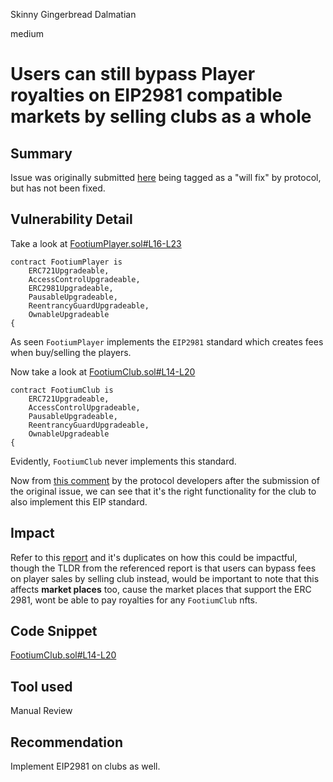 Skinny Gingerbread Dalmatian

medium

# Users can still bypass Player royalties on EIP2981 compatible markets by selling clubs as a whole

## Summary

Issue was originally submitted [here](https://github.com/sherlock-audit/2023-04-footium-judging/issues/293) being tagged as a "will fix" by protocol, but has not been fixed.


## Vulnerability Detail

Take a look at [FootiumPlayer.sol#L16-L23](https://github.com/sherlock-audit/2023-12-footium/blob/dae0b4b33a1634187188076e1a78ca717a250cd4/footium-eth-shareable/contracts/FootiumPlayer.sol#L16-L23)

```solidity
contract FootiumPlayer is
    ERC721Upgradeable,
    AccessControlUpgradeable,
    ERC2981Upgradeable,
    PausableUpgradeable,
    ReentrancyGuardUpgradeable,
    OwnableUpgradeable
{
```

As seen `FootiumPlayer` implements the `EIP2981` standard which creates fees when buy/selling the players.

Now take a look at [FootiumClub.sol#L14-L20](https://github.com/sherlock-audit/2023-12-footium/blob/dae0b4b33a1634187188076e1a78ca717a250cd4/footium-eth-shareable/contracts/FootiumClub.sol#L14-L20)

```solidity
contract FootiumClub is
    ERC721Upgradeable,
    AccessControlUpgradeable,
    PausableUpgradeable,
    ReentrancyGuardUpgradeable,
    OwnableUpgradeable
{
```

Evidently, `FootiumClub` never implements this standard. 

Now from [this comment](https://github.com/sherlock-audit/2023-04-footium-judging/issues/293#issuecomment-1559800052) by the protocol developers after the submission of the original issue, we can see that it's the right functionality for the club to also implement this EIP standard. 


## Impact

Refer to this [report](https://github.com/sherlock-audit/2023-04-footium-judging/issues/293) and it's duplicates on how this could be impactful, though the TLDR from the referenced report is that users can bypass fees on player sales by selling club instead, would be important to note that this affects **market places** too, cause the market places that support the ERC 2981, wont be able to pay royalties for any `FootiumClub` nfts.

## Code Snippet

[FootiumClub.sol#L14-L20](https://github.com/sherlock-audit/2023-12-footium/blob/dae0b4b33a1634187188076e1a78ca717a250cd4/footium-eth-shareable/contracts/FootiumClub.sol#L14-L20)

## Tool used

Manual Review

## Recommendation

Implement EIP2981 on clubs as well.